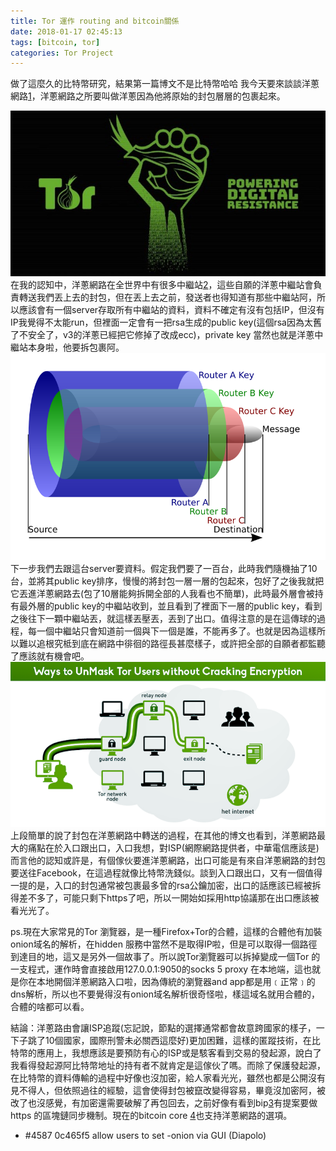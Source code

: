 ```yaml
---
title: Tor 運作 routing and bitcoin關係
date: 2018-01-17 02:45:13
tags: [bitcoin, tor]
categories: Tor Project
---
```


做了這麼久的比特幣研究，結果第一篇博文不是比特幣哈哈
我今天要來談談洋蔥網路[1](https://www.torproject.org/)，洋蔥網路之所要叫做洋蔥因為他將原始的封包層層的包裹起來。

<!-- more --> 

![](/image/tor1.jpg)
在我的認知中，洋蔥網路在全世界中有很多中繼站[2](https://atlas.torproject.org/)，這些自願的洋蔥中繼站會負責轉送我們丟上去的封包，但在丟上去之前，發送者也得知道有那些中繼站阿，所以應該會有一個server存取所有中繼站的資料，資料不確定有沒有包括IP，但沒有IP我覺得不太能run，但裡面一定會有一把rsa生成的public key(這個rsa因為太舊了不安全了，v3的洋蔥已經把它修掉了改成ecc)，private key 當然也就是洋蔥中繼站本身啦，他要拆包裹阿。
![](/image/tor2.png)
下一步我們去跟這台server要資料。假定我們要了一百台，此時我們隨機抽了10台，並將其public key排序，慢慢的將封包一層一層的包起來，包好了之後我就把它丟進洋蔥網路去(包了10層能夠拆開全部的人我看也不簡單)，此時最外層會被持有最外層的public key的中繼站收到，並且看到了裡面下一層的public key，看到之後往下一顆中繼站丟，就這樣丟壓丟，丟到了出口。值得注意的是在這傳球的過程，每一個中繼站只會知道前一個與下一個是誰，不能再多了。也就是因為這樣所以難以追根究柢到底在網路中徘徊的路徑長甚麼樣子，或許把全部的自願者都監聽了應該就有機會吧。
![](/image/tor3.png)
上段簡單的說了封包在洋蔥網路中轉送的過程，在其他的博文也看到，洋蔥網路最大的痛點在於入口跟出口，入口我想，對ISP(網際網路提供者，中華電信應該是)而言他的認知或許是，有個傢伙要進洋蔥網路，出口可能是有來自洋蔥網路的封包要送往Facebook，在這過程就像比特幣洗錢似。談到入口跟出口，又有一個值得一提的是，入口的封包通常被包裹最多曾的rsa公鑰加密，出口的話應該已經被拆得差不多了，可能只剩下https了吧，所以一開始如採用http協議那在出口應該被看光光了。

ps.現在大家常見的Tor 瀏覽器，是一種Firefox+Tor的合體，這樣的合體他有加裝onion域名的解析，在hidden 服務中當然不是取得IP啦，但是可以取得一個路徑到達目的地，這又是另外一個故事了。所以說Tor瀏覽器可以拆掉變成一個Tor 的一支程式，運作時會直接啟用127.0.0.1:9050的socks 5 proxy 在本地端，這也就是你在本地開個洋蔥網路入口啦，因為傳統的瀏覽器and app都是用﹝正常﹞的dns解析，所以也不要覺得沒有onion域名解析很奇怪啦，樣這域名就用合體的，合體的啥都可以看。

結論：洋蔥路由會讓ISP追蹤(忘記說，節點的選擇通常都會故意跨國家的樣子，一下子跳了10個國家，國際刑警未必關西這麼好)更加困難，這樣的匿蹤技術，在比特幣的應用上，我想應該是要預防有心的ISP或是駭客看到交易的發起源，說白了我看得發起源阿比特幣地址的持有者不就肯定是這傢伙了嗎。而除了保護發起源，在比特幣的資料傳輸的過程中好像也沒加密，給人家看光光，雖然也都是公開沒有見不得人，但依照過往的經驗，這會使得封包被竄改變得容易，畢竟沒加密阿，被改了也沒感覺，有加密還需要破解了再包回去，之前好像有看到bip[3](https://en.bitcoin.it/wiki/Bitcoin_Improvement_Proposals)有提案要做https 的區塊鏈同步機制。現在的bitcoin core [4](https://bitcoincore.org/en/releases/0.12.0/)也支持洋蔥網路的選項。

* #4587 0c465f5 allow users to set -onion via GUI (Diapolo)


